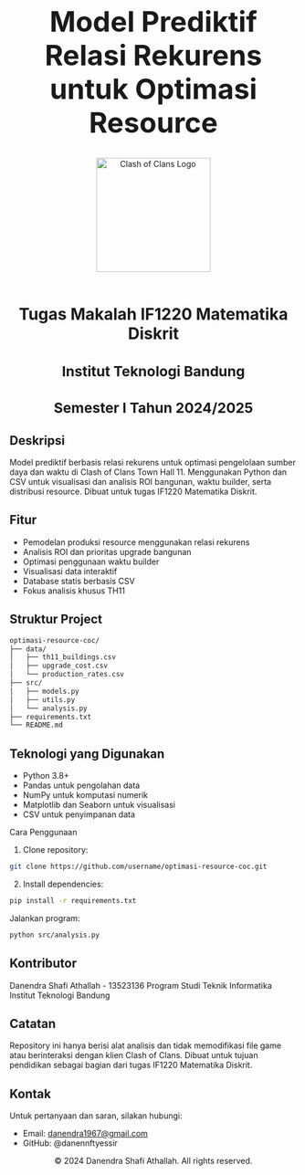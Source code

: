 <h1 align="center" style="font-size: 3.5em;">Model Prediktif Relasi Rekurens untuk Optimasi Resource</h1>
<div align="center">
  <img src="clash_of_clans_logo.png" alt="Clash of Clans Logo" width="200"/>
  <br><br>
  <h2 style="font-size: 2em; font-weight: bold;">Tugas Makalah IF1220 Matematika Diskrit</h2>
  <h3 style="font-size: 1.75em; font-weight: bold;">Institut Teknologi Bandung</h3>
  <h3 style="font-size: 1.75em; font-weight: bold;">Semester I Tahun 2024/2025</h3>
</div>

## Deskripsi
Model prediktif berbasis relasi rekurens untuk optimasi pengelolaan sumber daya dan waktu di Clash of Clans Town Hall 11. Menggunakan Python dan CSV untuk visualisasi dan analisis ROI bangunan, waktu builder, serta distribusi resource. Dibuat untuk tugas IF1220 Matematika Diskrit.

## Fitur

* Pemodelan produksi resource menggunakan relasi rekurens
* Analisis ROI dan prioritas upgrade bangunan
* Optimasi penggunaan waktu builder
* Visualisasi data interaktif
* Database statis berbasis CSV
* Fokus analisis khusus TH11

## Struktur Project
```bash
optimasi-resource-coc/
├── data/
│   ├── th11_buildings.csv
│   ├── upgrade_cost.csv
│   └── production_rates.csv
├── src/
│   ├── models.py
│   ├── utils.py
│   └── analysis.py
├── requirements.txt
└── README.md
```

## Teknologi yang Digunakan

* Python 3.8+
* Pandas untuk pengolahan data
* NumPy untuk komputasi numerik
* Matplotlib dan Seaborn untuk visualisasi
* CSV untuk penyimpanan data

Cara Penggunaan

1. Clone repository:
```bash
git clone https://github.com/username/optimasi-resource-coc.git
```

2. Install dependencies:
```bash
pip install -r requirements.txt
```
Jalankan program:
```bash
python src/analysis.py
```

## Kontributor
Danendra Shafi Athallah - 13523136
Program Studi Teknik Informatika
Institut Teknologi Bandung

## Catatan
Repository ini hanya berisi alat analisis dan tidak memodifikasi file game atau berinteraksi dengan klien Clash of Clans. Dibuat untuk tujuan pendidikan sebagai bagian dari tugas IF1220 Matematika Diskrit.

## Kontak
Untuk pertanyaan dan saran, silakan hubungi:
* Email: danendra1967@gmail.com
* GitHub: @danennftyessir

<div align="center">
© 2024 Danendra Shafi Athallah. All rights reserved.
</div>
